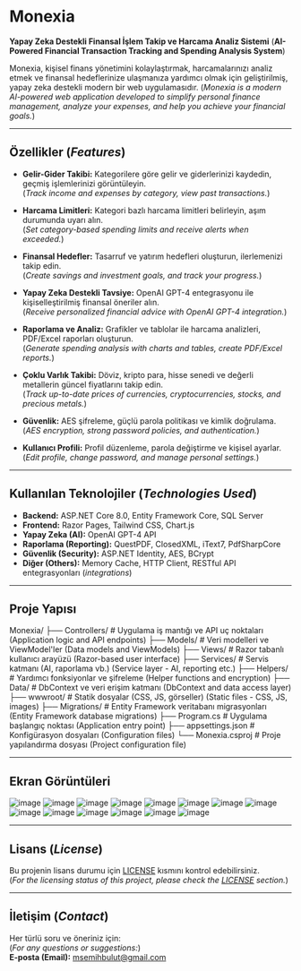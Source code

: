# Monexia

**Yapay Zeka Destekli Finansal İşlem Takip ve Harcama Analiz Sistemi**
(**AI-Powered Financial Transaction Tracking and Spending Analysis System**)

Monexia, kişisel finans yönetimini kolaylaştırmak, harcamalarınızı analiz etmek ve finansal hedeflerinize ulaşmanıza yardımcı olmak için geliştirilmiş, yapay zeka destekli modern bir web uygulamasıdır.
(*Monexia is a modern AI-powered web application developed to simplify personal finance management, analyze your expenses, and help you achieve your financial goals.*)

---

## Özellikler (*Features*)

- **Gelir-Gider Takibi:** Kategorilere göre gelir ve giderlerinizi kaydedin, geçmiş işlemlerinizi görüntüleyin.  
  (*Track income and expenses by category, view past transactions.*)

- **Harcama Limitleri:** Kategori bazlı harcama limitleri belirleyin, aşım durumunda uyarı alın.  
  (*Set category-based spending limits and receive alerts when exceeded.*)

- **Finansal Hedefler:** Tasarruf ve yatırım hedefleri oluşturun, ilerlemenizi takip edin.  
  (*Create savings and investment goals, and track your progress.*)

- **Yapay Zeka Destekli Tavsiye:** OpenAI GPT-4 entegrasyonu ile kişiselleştirilmiş finansal öneriler alın.  
  (*Receive personalized financial advice with OpenAI GPT-4 integration.*)

- **Raporlama ve Analiz:** Grafikler ve tablolar ile harcama analizleri, PDF/Excel raporları oluşturun.  
  (*Generate spending analysis with charts and tables, create PDF/Excel reports.*)

- **Çoklu Varlık Takibi:** Döviz, kripto para, hisse senedi ve değerli metallerin güncel fiyatlarını takip edin.  
  (*Track up-to-date prices of currencies, cryptocurrencies, stocks, and precious metals.*)

- **Güvenlik:** AES şifreleme, güçlü parola politikası ve kimlik doğrulama.  
  (*AES encryption, strong password policies, and authentication.*)

- **Kullanıcı Profili:** Profil düzenleme, parola değiştirme ve kişisel ayarlar.  
  (*Edit profile, change password, and manage personal settings.*)

---

## Kullanılan Teknolojiler (*Technologies Used*)

- **Backend:** ASP.NET Core 8.0, Entity Framework Core, SQL Server  
- **Frontend:** Razor Pages, Tailwind CSS, Chart.js  
- **Yapay Zeka (AI):** OpenAI GPT-4 API  
- **Raporlama (Reporting):** QuestPDF, ClosedXML, iText7, PdfSharpCore  
- **Güvenlik (Security):** ASP.NET Identity, AES, BCrypt  
- **Diğer (Others):** Memory Cache, HTTP Client, RESTful API entegrasyonları (*integrations*)

---

##  Proje Yapısı
Monexia/
├── Controllers/ # Uygulama iş mantığı ve API uç noktaları (Application logic and API endpoints)
├── Models/ # Veri modelleri ve ViewModel'ler (Data models and ViewModels)
├── Views/ # Razor tabanlı kullanıcı arayüzü (Razor-based user interface)
├── Services/ # Servis katmanı (AI, raporlama vb.) (Service layer - AI, reporting etc.)
├── Helpers/ # Yardımcı fonksiyonlar ve şifreleme (Helper functions and encryption)
├── Data/ # DbContext ve veri erişim katmanı (DbContext and data access layer)
├── wwwroot/ # Statik dosyalar (CSS, JS, görseller) (Static files - CSS, JS, images)
├── Migrations/ # Entity Framework veritabanı migrasyonları (Entity Framework database migrations)
├── Program.cs # Uygulama başlangıç noktası (Application entry point)
├── appsettings.json # Konfigürasyon dosyaları (Configuration files)
└── Monexia.csproj # Proje yapılandırma dosyası (Project configuration file)



---


## Ekran Görüntüleri
![image](https://github.com/user-attachments/assets/b3cd491f-ce3f-4ce3-8bdc-4396e7ef6ea8)
![image](https://github.com/user-attachments/assets/e6aa2b7f-aaee-4a65-809d-d32c1e7a0b3c)
![image](https://github.com/user-attachments/assets/e7376e32-0bf6-4d8f-8d0f-2635845b7dfe)
![image](https://github.com/user-attachments/assets/fda3b0cc-5b26-4075-b7b9-f54e75570184)
![image](https://github.com/user-attachments/assets/ed76b183-6319-463e-ac9d-2d9679cc652e)
![image](https://github.com/user-attachments/assets/0052af01-8368-44fc-8acb-5799e6af7387)
![image](https://github.com/user-attachments/assets/d1833297-5512-426d-a8d7-82bca3e10d61)
![image](https://github.com/user-attachments/assets/65507b0b-c69b-4716-88a5-8a9cdf869100)
![image](https://github.com/user-attachments/assets/c4ebf01d-3e62-47f7-af3f-95b4ba17e1ce)
![image](https://github.com/user-attachments/assets/0a744441-0832-452e-991b-975a6332c8ad)
![image](https://github.com/user-attachments/assets/a16bfd40-ad62-443f-b6eb-6c59adf08bde)
![image](https://github.com/user-attachments/assets/bdbc6670-957b-404b-b1d3-f226b5e9451b)
![image](https://github.com/user-attachments/assets/40ebeb49-d78b-4b27-ba9c-95e4573a938f)
![image](https://github.com/user-attachments/assets/b910941d-d6e4-484b-b6f8-3429e16f0c80)


---


## Lisans (*License*)

Bu projenin lisans durumu için [LICENSE](LICENSE) kısmını kontrol edebilirsiniz.  
(*For the licensing status of this project, please check the [LICENSE](LICENSE) section.*)

---

## İletişim (*Contact*)

Her türlü soru ve öneriniz için:  
(*For any questions or suggestions:*)  
**E-posta (Email):** msemihbulut@gmail.com
